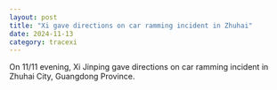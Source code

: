 ```yaml
---
layout: post
title: "Xi gave directions on car ramming incident in Zhuhai"
date: 2024-11-13
category: tracexi
---
```


On 11/11 evening, Xi Jinping gave directions on car ramming incident in Zhuhai City, Guangdong Province.
